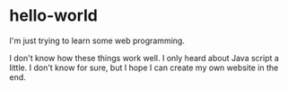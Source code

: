 # hello-world
I'm just trying to learn some web programming.

I don't know how these things work well.
I only heard about Java script a little.
I don't know for sure, but I hope I can create my own website in the end.
